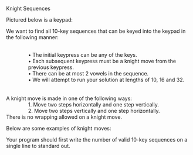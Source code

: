 Knight Sequences

Pictured below is a keypad:

We want to find all 10-key sequences that can be keyed into the keypad in the following manner:
<br> <br>
<div style = "margin-left:60px;">
•	The initial keypress can be any of the keys. <br>
•	Each subsequent keypress must be a knight move from the previous keypress.   <br>
•	There can be at most 2 vowels in the sequence. <br>
•	We will attempt to run your solution at lengths of 10, 16 and 32.<br>
</div>
<br><br>
A knight move is made in one of the following ways:<br><div style = "margin-left:60px;">
1.	Move two steps horizontally and one step vertically.<br>
2.	Move two steps vertically and one step horizontally.<br>
</div>
There is no wrapping allowed on a knight move.

Below are some examples of knight moves:









Your program should first write the number of valid 10-key sequences on a single line to standard out.  
